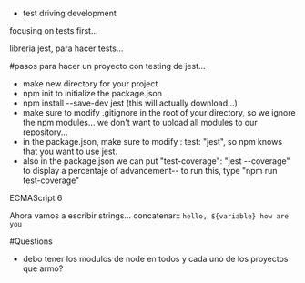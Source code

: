 * test driving development

focusing on tests first...

libreria jest, para hacer tests... 

#pasos para hacer un proyecto con testing de jest...

* make new directory for your project
* npm init to initialize the package.json
* npm install --save-dev jest (this will actually download...)
* make sure to modify .gitignore in the root of your directory, so we ignore the npm modules... we don't want to upload all modules to our repository...
* in the package.json, make sure to modify : test: "jest", so npm knows that you want to use jest.
* also in the package.json we can put "test-coverage": "jest --coverage" to display a percentaje of advancement-- to run this, type "npm run test-coverage"


ECMAScript 6

Ahora vamos a escribir strings... concatenar:: `hello, ${variable} how are you`


#Questions
* debo tener los modulos de node en todos y cada uno de los proyectos que armo?








